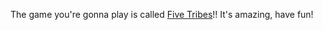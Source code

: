 The game you're gonna play is called [Five Tribes](https://boardgamegeek.com/boardgame/54998/cyclades)!! It's amazing, have fun!